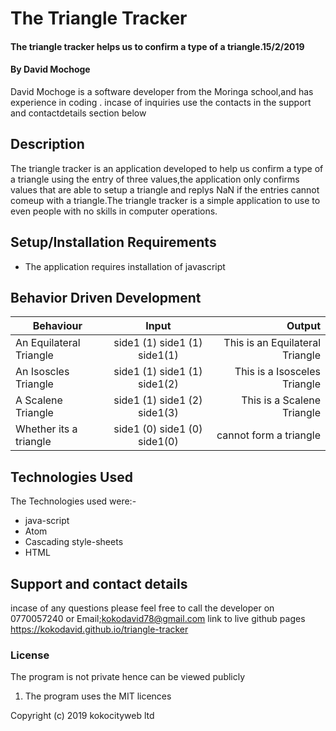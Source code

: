 
# The Triangle Tracker
#### The triangle tracker helps us to confirm a type of a triangle.15/2/2019
#### By David Mochoge
 David Mochoge is a software developer from the Moringa school,and has experience in coding . incase of inquiries use the contacts in the support and contactdetails section below
## Description
The triangle tracker is an application developed to help us confirm a type of a triangle using the entry of three values,the application only confirms values that are able to setup a  triangle and replys NaN if the entries cannot comeup with a triangle.The triangle tracker is a simple application to use to even people with no skills in computer operations.
## Setup/Installation Requirements
* The application requires installation of javascript
## Behavior Driven Development
| Behaviour                          | Input                        | Output                          |
| ---------------------------------  | :---------------------------:| -------------------------------:|
| An Equilateral Triangle            | side1 (1) side1 (1) side1(1) | This is an Equilateral Triangle |
| An Isoscles   Triangle             | side1 (1) side1 (1) side1(2) |  This is a Isosceles Triangle   |
| A Scalene Triangle                 | side1 (1) side1 (2) side1(3) |  This is a Scalene Triangle     |
| Whether its a triangle             | side1 (0) side1 (0) side1(0) |  cannot form a triangle         |
## Technologies Used
The Technologies used were:-
<ul>
   <li>java-script</li>
  <li>Atom</li>
  <li>Cascading style-sheets</li>
 <li>HTML</li>
 </ul>

## Support and contact details
incase of any questions please feel free to call the developer on 0770057240 or Email;kokodavid78@gmail.com
link to live github pages https://kokodavid.github.io/triangle-tracker
### License
 The program is not private hence can be viewed publicly
 <ol>
 <li> The program uses the MIT licences</li>
 </ol>
Copyright (c) 2019 kokocityweb ltd
